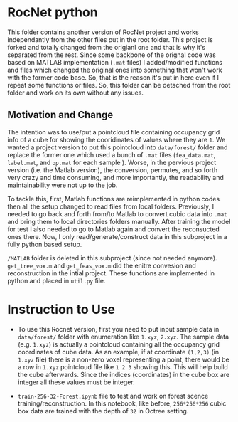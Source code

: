 # RocNet python

This folder contains another version of RocNet project and works independantly from the other files put in the root folder.
This project is forked and totally changed from the origianl one and that is why it's separated from the rest. 
Since some backbone of the orignal code was based on MATLAB implementation (```.mat``` files) I added/modified functions and files
which changed the original ones into something that won't work with the former code base. So, that is the reason it's put in here even if I repeat some functions or files. So, this folder can be detached from the root folder and work on its own without any issues.

## Motivation and Change

 The intention was to use/put a pointcloud file containing occupancy grid info of a cube for
showing the cooridinates of values where they are ```1```. We wanted a project version to put this pointcloud into
 ```data/forest/``` folder and replace the former one which used a bunch of ```.mat``` files (```fea_data.mat```,
```label.mat```, and ```op.mat``` for each sample ). Worse, in the pervious project version (i.e. the Matlab version), the conversion, permutes, and so forth very
 crazy and time consuming, and more importantly, the readability and maintainability were not up to the job.

To tackle this, first, Matlab functions are reimplemented in python codes then all the setup changed to read files from local folders.
Previously, I needed to go back and forth from/to Matlab to convert cubic data into ```.mat``` and bring them to local directories
folders manually. After training the model for test I also needed to go to Matlab again and convert the reconsucted ones
there. Now, I only read/generate/construct data in this subproject in a fully python based setup.


```/MATLAB``` folder is deleted in this subproject (since not needed anymore). ```get_tree_vox.m``` and ```get_feas_vox.m``` did the enitre convesion and reconstruction in the intial project. These functions are implemented in python and placed in ```util.py``` file.

# Instruction to Use


- To use this Rocnet version, first you need to put input sample data in ```data/forest/``` folder with enumeration like ```1.xyz```, ```2.xyz```.
The sample data (e.g. ```1.xyz```) is actually a pointcloud containing all the occupancy grid coordinates of cube data. As an example, if at coordinate ```(1,2,3)``` (in ```1.xyz``` file) there is a non-zero voxel representing a point, there would be a row in ```1.xyz``` pointcloud file like ```1 2 3``` showing this. This will help build the cube afterwards. Since the indices (coordinates) in the cube box are integer all these values must be integer. 

- ```train-256-32-Forest.ipynb``` file to test and work on forest scence training/reconstruction. In this notebook, like before,  ```256*256*256``` cubic box data are trained with the depth of ```32``` in Octree setting.
